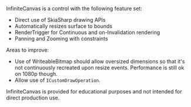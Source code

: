 InfiniteCanvas is a control with the following feature set:

* Direct use of SkiaSharp drawing APIs
* Automatically resizes surface to bounds
* RenderTrigger for Continuous and on-Invalidation rendering
* Panning and Zooming with constraints

Areas to improve:
* Use of WriteableBitmap should allow oversized dimensions so that it's not continuously recreated upon resize events. Performance is still ok on 1080p though.
* Allow use of `ICustomDrawOperation`.

InfiniteCanvas is provided for educational purposes and not intended for direct production use.